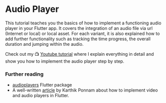 # Audio Player

This tutorial teaches you the basics of how to implement a functioning audio player in your Flutter app. It covers the integration of an audio file via url (Internet or local) or local asset. For each variant, it is also explained how to add further functionality such as tracking the time progress, the overall duration and jumping within the audio.

Check out my :tv: [Youtube tutorial]() where I explain everything in detail and show you how to implement the audio player step by step.

### Further reading
- [audioplayers](https://pub.dev/packages/audioplayers) Flutter package
- A well-written [article](https://karthikponnam.medium.com/flutter-media-playback-audio-video-43d3ba955bb7) by Karthik Ponnam about how to implement video and audio players in Flutter.
